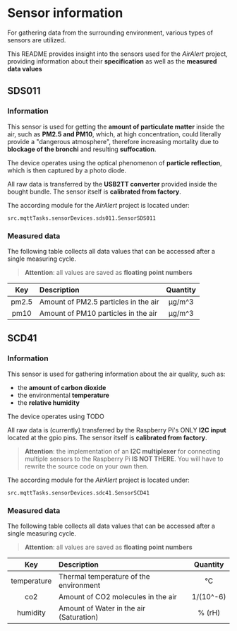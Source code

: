 # Sensor information

For gathering data from the surrounding environment, various types of sensors are utilized.

This README provides insight into the sensors used for the *AirAlert* project, 
providing information about their **specification** as well as the **measured data values**

## SDS011

### Information

This sensor is used for getting the **amount of particulate matter** inside the air, such as **PM2.5 and PM10**,
which, at high concentration, could literally provide a "dangerous atmosphere", therefore increasing mortality due to **blockage of the bronchi** and resulting **suffocation**.

The device operates using the optical phenomenon of **particle reflection**, which is then captured by a photo diode.

All raw data is transferred by the **USB2TT converter** provided inside the bought bundle.
The sensor itself is **calibrated from factory**.

The according module for the *AirAlert* project is located under:

    src.mqttTasks.sensorDevices.sds011.SensorSDS011

### Measured data

The following table collects all data values that can be accessed after a single measuring cycle.

> **Attention**: all values are saved as **floating point numbers**

|  Key  | Description                          | Quantity |
|:-----:|:-------------------------------------|:--------:|
| pm2.5 | Amount of PM2.5 particles in the air |  µg/m^3  |
| pm10  | Amount of PM10 particles in the air  |  µg/m^3  |

## SCD41

### Information

This sensor is used for gathering information about the air quality, such as:
- the **amount of carbon dioxide** 
- the environmental **temperature**
- the **relative humidity**

The device operates using TODO

All raw data is (currently) transferred by the Raspberry Pi's ONLY **I2C input** located at the gpio pins.
The sensor itself is **calibrated from factory**.

> **Attention**: the implementation of an **I2C multiplexer** for connecting multiple sensors to the Raspberry Pi 
> **IS NOT THERE**. You will have to rewrite the source code on your own then.

The according module for the *AirAlert* project is located under:

    src.mqttTasks.sensorDevices.sdc41.SensorSCD41

### Measured data

The following table collects all data values that can be accessed after a single measuring cycle.

> **Attention**: all values are saved as **floating point numbers**

|     Key     | Description                             | Quantity  |
|:-----------:|:----------------------------------------|:---------:|
| temperature | Thermal temperature of the environment  |    °C     |
|     co2     | Amount of CO2 molecules in the air      | 1/(10^-6) |
|  humidity   | Amount of Water in the air (Saturation) |  % (rH)   |
